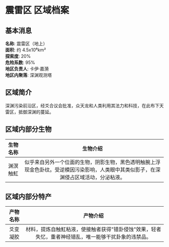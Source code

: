 # 震雷区 区域档案

## 基本消息

**名称**: 震雷区（地上）  
**面积**: 约 4.5x10⁶km²  
**探索度**: 20%  
**危险系数**: 95%  
**地区负责人**: 卡伊·嘉漪  
**地区内聚落**: 深渊观测塔

## 区域简介

深渊污染前沿区，经爻合议会批准，众天龙和人类利用其法力和科技，在此布下天雷区，抵御深渊的蔓延。

## 区域内部分生物

|生物名称|生物介绍|
|:---:|:---:|
|渊溟触魟|似乎来自另外一个位面的生物，阴影生物，黑色透明触腕上浮现金色卦纹。受逆模因污染影响，人类眼中其类似影子，在深渊侵占区域活动，分泌粘液。|

## 区域内部分特产

|产物名称|产物介绍|
|:---:|:---:|
|爻变凝胶|材料，提炼自触魟粘液，使接触者获得"错卦侵蚀"效果，轻者失忆，重者神经错乱，唯一能够干扰卦象的违禁品。|
